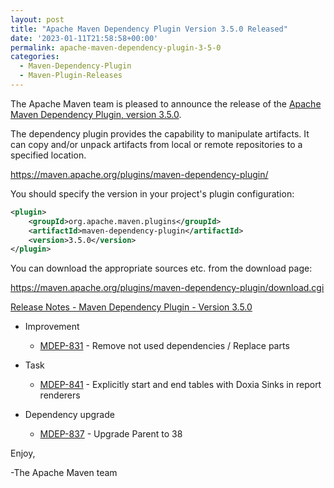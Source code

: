 ```yaml
---
layout: post
title: "Apache Maven Dependency Plugin Version 3.5.0 Released"
date: '2023-01-11T21:58:58+00:00'
permalink: apache-maven-dependency-plugin-3-5-0
categories:
  - Maven-Dependency-Plugin
  - Maven-Plugin-Releases
---
```

The Apache Maven team is pleased to announce the release of the
[Apache Maven Dependency Plugin, version 3.5.0](https://maven.apache.org/plugins/maven-dependency-plugin/).

The dependency plugin provides the capability to manipulate artifacts. It
can copy and/or unpack artifacts from local or remote repositories to a
specified location.

https://maven.apache.org/plugins/maven-dependency-plugin/

You should specify the version in your project's plugin configuration:

```xml
<plugin>
    <groupId>org.apache.maven.plugins</groupId>
    <artifactId>maven-dependency-plugin</artifactId>
    <version>3.5.0</version>
</plugin>
``` 

You can download the appropriate sources etc. from the download page:

https://maven.apache.org/plugins/maven-dependency-plugin/download.cgi


[Release Notes - Maven Dependency Plugin - Version 3.5.0](https://issues.apache.org/jira/secure/ReleaseNote.jspa?version=12340588&styleName=Text&projectId=12317227)

* Improvement

    * [MDEP-831](https://issues.apache.org/jira/browse/MDEP-831) - Remove not used dependencies / Replace parts

* Task
    * [MDEP-841](https://issues.apache.org/jira/browse/MDEP-841) - Explicitly start and end tables with Doxia Sinks in report renderers

* Dependency upgrade
    * [MDEP-837](https://issues.apache.org/jira/browse/MDEP-837) - Upgrade Parent to 38


Enjoy,

-The Apache Maven team
